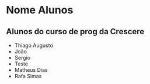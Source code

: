 # Nome Alunos

## Alunos do curso de prog da Crescere

- Thiago Augusto
- João
- Sergio
- Teste
- Matheus Dias
- Rafa Simas
